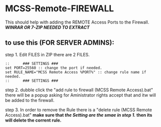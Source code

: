 # MCSS-Remote-FIREWALL
This should help with adding the REMOTE Access Ports to the Firewall.
**_WINRAR OR 7-ZIP NEEDED TO EXTRACT_**

## to use this (FOR SERVER ADMINS):
step 1. 
Edit FILES in ZIP there are 2 FILES.

``` 
::		### SETTINGS ###
set PORT=25560 :: change the port if needed.
set RULE_NAME="MCSS Remote Access %PORT%" :: change rule name if needed.
:: 		### SETTINGS ###
```

step 2. dubble click the "add rule to firewall (MCSS Remote Access).bat"
there will be a popup asking for Aministrator rights accept that and itw will be added to the firewall.

step 3.
In order to remove the Rule there is a "delete rule (MCSS Remote Access).bat"
**make sure that _the Setting are the smae in step 1._ then its will delete the corrent rule.**

